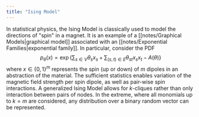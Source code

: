 ```yaml
---
title: "Ising Model"
---
```

In statistical physics, the Ising Model is classically used to model the directions of "spin" in a magnet. It is an example of a [[notes/Graphical Models|graphical model]] associated with an [[notes/Exponential Families|exponential family]]. In particular, consider the PDF
$$p_\theta(x) = \exp\left\lbrace\sum_{s\in V}\theta_sx_s + \sum_{(s,t)\in E} \theta_{st}x_sx_t - A(\theta) \right\rbrace$$
where $x\in\lbrace0,1\rbrace^m$ represents the spin (up or down) of $m$ dipoles in an abstraction of the material. The sufficient statistics enables variation of the magnetic field strength per spin dipole, as well as pair-wise spin interactions. A generalized Ising Model allows for $k$-cliques rather than only interaction between pairs of nodes. In the extreme, where all monomials up to $k=m$ are considered, any distribution over a binary random vector can be represented.